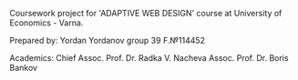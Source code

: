 Coursework project for 'ADAPTIVE WEB DESIGN' course at University of Economics - Varna.

Prepared by:
Yordan Yordanov
group 39
F.№114452

Academics:
Chief Assoc. Prof. Dr. Radka V. Nacheva
Assoc. Prof. Dr. Boris Bankov
